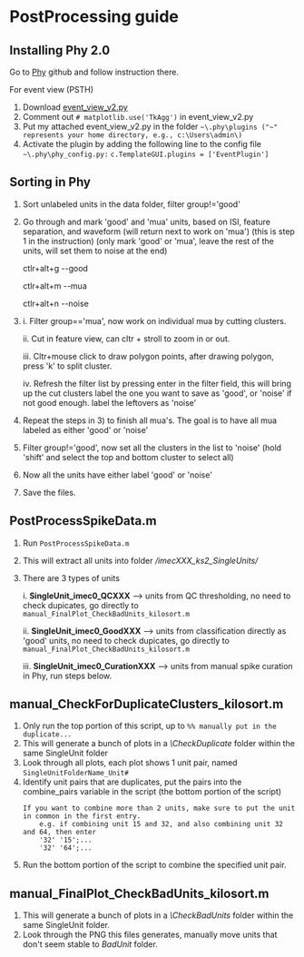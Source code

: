 # PostProcessing guide
## Installing Phy 2.0
Go to [Phy](https://github.com/cortex-lab/phy) github and follow instruction there.

For event view (PSTH)
1. Download [event_view_v2.py](https://drive.google.com/file/d/1jYQ9hkdbXR8WYVOlP2Ft0zm_a6MTDaAU)
2. Comment out `# matplotlib.use('TkAgg')` in event_view_v2.py
3. Put my attached event_view_v2.py in the folder `~\.phy\plugins ("~" represents your home directory, e.g., c:\Users\admin\)`
4. Activate the plugin by adding the following line to the config file `~\.phy\phy_config.py:` `c.TemplateGUI.plugins = ['EventPlugin']`



## Sorting in Phy
1) Sort unlabeled units in the data folder, filter   group!='good'
2) Go through and mark 'good' and 'mua' units, based on ISI, feature separation, and waveform (will return next to work on 'mua') (this is step 1 in the instruction) (only mark 'good' or 'mua', leave the rest of the units, will set them to noise at the end)

	ctlr+alt+g --good

	ctlr+alt+m --mua

	ctlr+alt+n --noise
3) i. Filter group=='mua', now work on individual mua by cutting clusters. 

    ii. Cut in feature view, can cltr + stroll to zoom in or out.

	iii. Cltr+mouse click to draw polygon points, after drawing polygon, press 'k' to split cluster.

	iv. Refresh the filter list by pressing enter in the filter field, this will bring up the cut clusters
	label the one you want to save as 'good', or 'noise' if not good enough. label the leftovers as 'noise'
4) Repeat the steps in 3) to finish all mua's. The goal is to have all mua labeled as either 'good' or 'noise'
5) Filter group!='good', now set all the clusters in the list to 'noise'
	(hold 'shift' and select the top and bottom cluster to select all)
6) Now all the units have either label 'good' or 'noise'
7) Save the files.

## PostProcessSpikeData.m
1) Run `PostProcessSpikeData.m`
2) This will extract all units into folder */imecXXX_ks2_SingleUnits/*
3) There are 3 types of units

   i. **SingleUnit_imec0_QCXXX** --> units from QC thresholding, no need to check dupicates, go directly to `manual_FinalPlot_CheckBadUnits_kilosort.m`
	
   ii. **SingleUnit_imec0_GoodXXX**	--> units from classification directly as 'good' units, no need to check dupicates, go directly to `manual_FinalPlot_CheckBadUnits_kilosort.m`

   iii. **SingleUnit_imec0_CurationXXX** --> units from manual spike curation in Phy, run steps below.

## manual_CheckForDuplicateClusters_kilosort.m
1) Only run the top portion of this script, up to `%% manually put in the duplicate...`
2) This will generate a bunch of plots in a *\CheckDuplicate* folder within the same SingleUnit folder
3) Look through all plots, each plot shows 1 unit pair, named `SingleUnitFolderName_Unit#`
4) Identify unit pairs that are duplicates, put the pairs into the combine_pairs variable in the script 
	(the bottom portion of the script)
	```matlabb
    If you want to combine more than 2 units, make sure to put the unit in common in the first entry.
		e.g. if combining unit 15 and 32, and also combining unit 32 and 64, then enter
		'32' '15';...
		'32' '64';...
    ```
5) Run the bottom portion of the script to combine the specified unit pair.

## manual_FinalPlot_CheckBadUnits_kilosort.m
1) This will generate a bunch of plots in a *\CheckBadUnits* folder within the same SingleUnit folder.
2) Look through the PNG this files generates, manually move units that don't seem stable to *BadUnit* folder.